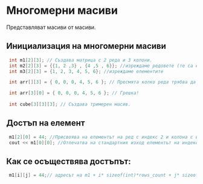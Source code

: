 

# Многомерни масиви

Представляват масиви от масиви.



## Инициализация на многомерни масиви

   ```c++
    int m1[2][3]; // Създава матрица с 2 реда и 3 колони.
    int m2[2][3] = {{1, 2 ,3} , {4 ,5 , 6}}; //изреждаме редовете (те са елементите на масива)
    int m3[2][3] = {1, 2, 3, 4, 5, 6}; //изреждаме елементите
  
    int arr[][3] = { 0, 0, 0, 4, 5, 6 }; // Пресмята колко реда трябва да е.
   
    int arr[3][0] = { 0, 0, 0, 4, 5, 6 }; // Грешка!
    
    int cube[3][3][3]; // Създава тримерен масив.
```

## Достъп на елемент
	
   ```c++
    m1[2][0] = 44; //Присвоява на елементът на ред с индекс 2 и колона с индекс 0 числото 44
    cout << m1[0][0]; //Отпечатва на стандартния изход елементът на индекси 0 0
```
	
## Как се осъществява достъпът:
	
   ```c++
    m1[i][j] = 44;// адресът на m1 + i* sizeof(int)*rows_count + j* sizeof(int) 
```
